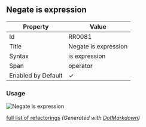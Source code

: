 ## Negate is expression

| Property           | Value                |
| ------------------ | -------------------- |
| Id                 | RR0081               |
| Title              | Negate is expression |
| Syntax             | is expression        |
| Span               | operator             |
| Enabled by Default | &#x2713;             |

### Usage

![Negate is expression](../../images/refactorings/NegateIsExpression.png)

[full list of refactorings](Refactorings.md)
*\(Generated with [DotMarkdown](http://github.com/JosefPihrt/DotMarkdown)\)*